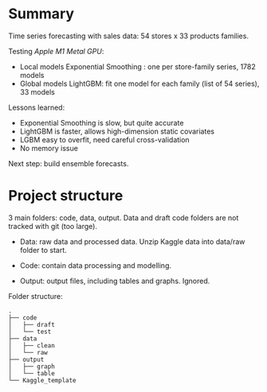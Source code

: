 # Summary

Time series forecasting with sales data: 54 stores x 33 products families.

Testing *Apple M1 Metal GPU*:
 - Local models Exponential Smoothing : one per store-family series, 1782 models
 - Global models LightGBM: fit one model for each family (list of 54 series), 33 models

Lessons learned:
 - Exponential Smoothing is slow, but quite accurate
 - LightGBM is faster, allows high-dimension static covariates
 - LGBM easy to overfit, need careful cross-validation
 - No memory issue

Next step: build ensemble forecasts.

# Project structure

3 main folders: code, data, output.  Data and draft code folders are not tracked with git (too large).

- Data: raw data and processed data. Unzip Kaggle data into data/raw folder to start.

- Code: contain data processing and modelling.

- Output: output files, including tables and graphs. Ignored.

Folder structure:

```
.
├── code
│   ├── draft
│   └── test
├── data
│   ├── clean
│   └── raw
├── output
│   ├── graph
│   └── table
└── Kaggle_template
```
